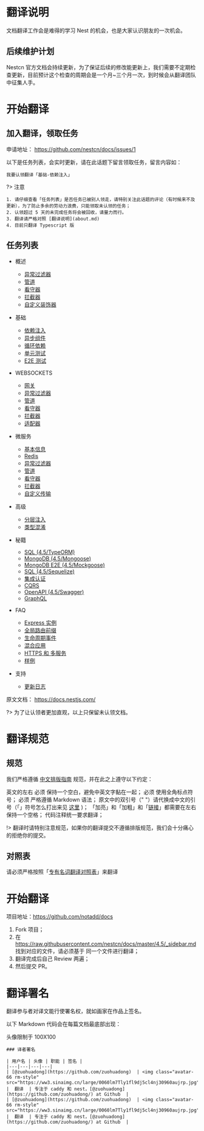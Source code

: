 # 翻译说明

文档翻译工作会是难得的学习 Nest 的机会，也是大家认识朋友的一次机会。

## 后续维护计划

Nestcn 官方文档会持续更新，为了保证后续的修改能更新上，我们需要不定期检查更新，目前预计这个检查的周期会是一个月~三个月一次，到时候会从翻译团队中征集人手。

# 开始翻译

## 加入翻译，领取任务

申请地址： https://github.com/nestcn/docs/issues/1


以下是任务列表，会实时更新，请在此话题下留言领取任务，留言内容如：

```
我要认领翻译「基础-依赖注入」
```

?> 注意

```
1. 请仔细查看「任务列表」是否任务已被别人领走，请特别关注此话题的评论（有时候来不及更新），为了防止多余的劳动力浪费，只能领取未认领的任务；
2. 认领超过 5 天的未完成任务将会被回收，请量力而行。
3. 翻译请严格对照 [翻译说明](about.md)
4. 目前只翻译 Typescript 版

```

## 任务列表


- 概述
  - [异常过滤器](4.5/exceptionfilters.md)  
  - [管道](4.5/pipes.md)
  - [看守器](4.5/guards.md)
  - [拦截器](4.5/interceptors.md)
  - [自定义装饰器](4.5/customdecorators.md)

- 基础
  - [依赖注入](4.5/dependencyinjection.md)
  - [异步组件](4.5/asynccomponents.md)
  - [循环依赖](4.5/circulardependency.md)
  - [单元测试](4.5/unit.md)
  - [E2E 测试](4.5/e2e.md)

- WEBSOCKETS
  - [网关](4.5/gateways.md)
  - [异常过滤器](4.5/exceptionfilters2.md)
  - [管道](4.5/pipes2.md)
  - [看守器](4.5/guards2.md)
  - [拦截器](4.5/interceptors2.md)
  - [适配器](4.5/adapter.md)

- 微服务
  - [基本信息](4.5/basics.md)
  - [Redis](4.5/redis.md)
  - [异常过滤器](4.5/exceptionfilters3.md)
  - [管道](4.5/pipes3.md)
  - [看守器](4.5/guards3.md)
  - [拦截器](4.5/interceptors3.md)
  - [自定义传输](4.5/customtransport.md)

- 高级
  - [分层注入](4.5/hierarchicalinjector.md)
  - [类型混淆](4.5/mixinClass.md)

- 秘籍
  - [SQL (4.5/TypeORM)](4.5/SQLT.md)
  - [MongoDB (4.5/Mongoose)](4.5/mongodb.md)
  - [MongoDB E2E (4.5/Mockgoose)](4.5/mongodbe2e.md)
  - [SQL (4.5/Sequelize)](4.5/sqls.md)
  - [集成认证](4.5/passportintegration.md)
  - [CQRS](4.5/cors.md)
  - [OpenAPI (4.5/Swagger)](4.5/openapi.md)
  - [GraphQL](4.5/graphql.md)

- FAQ
  - [Express 实例](4.5/expressinstance.md)
  - [全局路由前缀](4.5/globalrouteprefix.md)
  - [生命周期事件](4.5/lifecycleevents.md)
  - [混合应用](4.5/hybridapplication.md)
  - [HTTPS 和 多服务](4.5/httpsmultipleservers.md)
  - [样例](4.5/examples.md)


- 支持
  - [更新日志](4.5/changelog.md)

原文文档： https://docs.nestjs.com/

?> 为了让认领者更加直观，以上只保留未认领文档。


# 翻译规范

## 规范

我们严格遵循 [中文排版指南](https://github.com/sparanoid/chinese-copywriting-guidelines) 规范，并在此之上遵守以下约定：

英文的左右 必须 保持一个空白，避免中英文字黏在一起；
必须 使用全角标点符号；
必须 严格遵循 Markdown 语法；
原文中的双引号（" "）请代换成中文的引号（「」符号怎么打出来见 [这里](https://www.zhihu.com/question/19755746/answer/27233392) )；
「加亮」和「加粗」和「[链接]()」都需要在左右保持一个空格；
代码注释统一要求翻译；

!> 翻译时请特别注意规范，如果你的翻译提交不遵循排版规范，我们会十分痛心的拒绝你的提交。

## 对照表

请必须严格按照「[专有名词翻译对照表](/4.5/about.md)」来翻译

# 开始翻译

项目地址：https://github.com/notadd/docs


1. Fork 项目；
2. 在 https://raw.githubusercontent.com/nestcn/docs/master/4.5/_sidebar.md 找到对应的文件，请必须基于 同一个文件进行翻译；
3. 翻译完成后自己 Review 两遍；
4. 然后提交 PR。


# 翻译署名

翻译参与者对译文能行使署名权，就如画家在作品上签名。

以下 Markdown 代码会在每篇文档最底部出现：

头像限制于 100X100

```
### 译者署名

| 用户名 | 头像 | 职能 | 签名 |
|---|---|---|---|
| [@zuohuadong](https://github.com/zuohuadong)  | <img class="avatar-66 rm-style" src="https://ww3.sinaimg.cn/large/0060lm7Tly1fl9dj5cl4nj30960aujrp.jpg">  |  翻译  | 专注于 caddy 和 nest，[@zuohuadong](https://github.com/zuohuadong/) at Github  |
| [@zuohuadong](https://github.com/zuohuadong)  | <img class="avatar-66 rm-style" src="https://ww3.sinaimg.cn/large/0060lm7Tly1fl9dj5cl4nj30960aujrp.jpg">  |  翻译  | 专注于 caddy 和 nest，[@zuohuadong](https://github.com/zuohuadong/) at Github  |
```
